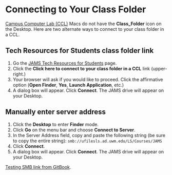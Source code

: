 # Connecting to Your Class Folder

[Campus Computer Lab \(CCL\)](https://uwm.edu/technology/ccls/) Macs do not have the **Class\_Folder** icon on the Desktop. Here are two alternate ways to connect to your class folder in a CCL.

## Tech Resources for Students class folder link

1. Go the [JAMS Tech Resources for Students](http://uwm.edu/journalism-advertising-media-studies/student-resources/tech-resources/) page. 
2. Click the **Click here to connect to your class folder in a CCL** link \(upper-right.\)
3. Your browser will ask if you would like to proceed. Click the affirmative option \(**Open Finder**, **Yes**, **Launch Application**, etc.\)
4. A dialog box will appear. Click **Connect**. The JAMS drive will appear on your Desktop.

## Manually enter server address

1. Click the **Desktop** to enter **Finder** mode.
2. Click **Go** on the menu bar and choose **Connect to Server**.
3. In the Server Address field, copy and paste the following string \(be sure to copy the entire string\):   `smb://ufilesls.ad.uwm.edu/LS/Courses/JAMS` 
4. Click **Connect**.
5. A dialog box will appear. Click **Connect**. The JAMS drive will appear on your Desktop.



[Testing SMB link from GitBook](smb://ufilesls.ad.uwm.edu/LS/Courses/JAMS).

